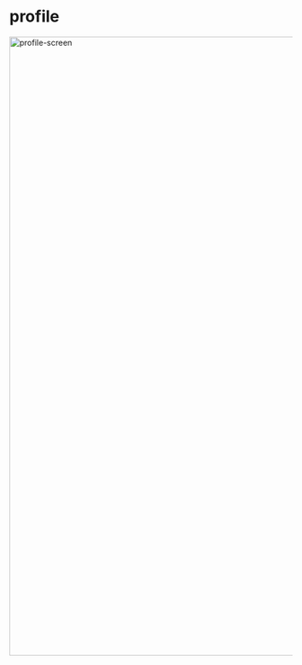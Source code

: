 # profile
<img width="1102" alt="profile-screen" src="https://user-images.githubusercontent.com/33285862/171236102-89d11c5b-bd87-4aa9-b95b-d06f86b847f3.png">
